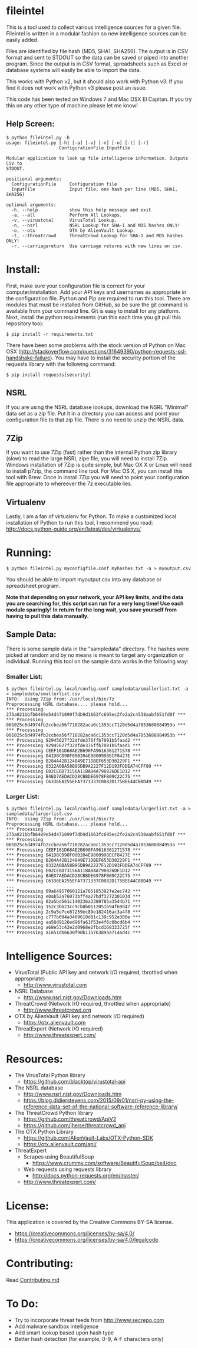 # fileintel

This is a tool used to collect various intelligence sources for a given file.
Fileintel is written in a modular fashion so new intelligence sources can be
easily added.

Files are identified by file hash (MD5, SHA1, SHA256).  The output is in CSV
format and sent to STDOUT so the data can be saved or piped into another
program.  Since the output is in CSV format, spreadsheets such as Excel or
database systems will easily be able to import the data.

This works with Python v2, but it should also work with Python v3.  If you
find it does not work with Python v3 please post an issue.

This code has been tested on Windows 7 and Mac OSX El Capitan.  If you try this 
on any other type of machine please let me know!

## Help Screen:


```
$ python fileintel.py -h
usage: fileintel.py [-h] [-a] [-v] [-n] [-o] [-t] [-r]
                    ConfigurationFile InputFile

Modular application to look up file intelligence information. Outputs CSV to
STDOUT.

positional arguments:
  ConfigurationFile     Configuration file
  InputFile             Input file, one hash per line (MD5, SHA1, SHA256)

optional arguments:
  -h, --help            show this help message and exit
  -a, --all             Perform All Lookups.
  -v, --virustotal      VirusTotal Lookup.
  -n, --nsrl            NSRL Lookup for SHA-1 and MD5 hashes ONLY!
  -o, --otx             OTX by AlienVault Lookup.
  -t, --threatcrowd     ThreatCrowd Lookup for SHA-1 and MD5 hashes ONLY!
  -r, --carriagereturn  Use carriage returns with new lines on csv.
```

# Install:

First, make sure your configuration file is correct for your
computer/installation.  Add your API keys and usernames as appropriate
in the configuration file.  Python and Pip are required to run this
tool.  There are modules that must be installed from GitHub, so be
sure the git command is available from your command line.  Git is easy
to install for any platform.  Next, install the python requirements
(run this each time you git pull this repository too):

```
$ pip install -r requirements.txt
```

There have been some problems with the stock version of Python on Mac
OSX
(http://stackoverflow.com/questions/31649390/python-requests-ssl-handshake-failure).
You may have to install the security portion of the requests library
with the following command:

```
$ pip install requests[security]
```

## NSRL

If you are using the NSRL database lookups, download the NSRL "Minimal" data
set as a zip file.  Put it in a directory you can access and point your
configuration file to that zip file.  There is no need to unzip the NSRL data.

## 7Zip

If you want to use 7Zip (fast) rather than the internal Python zip library
(slow) to read the large NSRL zipe file, you will need to install 7Zip.
Windows installation of 7Zip is quite simple, but Mac OX X or Linux will need
to install p7zip, the command line tool.  For Mac OS X, you can install this
tool with Brew.  Once in install 7Zip you will need to point your
configuration file appropriate to whereever the 7z executable lies.

## Virtualenv

Lastly, I am a fan of virtualenv for Python.  To make a customized local
installation of Python to run this tool, I recommend you read:  
http://docs.python-guide.org/en/latest/dev/virtualenvs/

# Running:

```
$ python fileintel.py myconfigfile.conf myhashes.txt -a > myoutput.csv
```
You should be able to import myoutput.csv into any database or spreadsheet program.

**Note that depending on your network, your API key limits, and the
data you are searching for, this script can run for a very long time!
Use each module sparingly!  In return for the long wait, you save
yourself from having to pull this data manually.**

## Sample Data:

There is some sample data in the "sampledata" directory.  The hashes
were picked at random and by no means is meant to target any
organization or individual.  Running this tool on the sample data
works in the following way:

### Smaller List:

```
$ python fileintel.py local/config.conf sampledata/smallerlist.txt -a > sampledata/smallerlist.csv
INFO:  Using 7Zip from: /usr/local/bin/7z
Preprocessing NSRL database.... please hold...
*** Processing 275a021bbfb6489e54d471899f7db9d1663fc695ec2fe2a2c4538aabf651fd0f ***
*** Processing 001025c6d4974fb2ccbea56f710282aca6c1353cc7120d5d4a7853688084953a ***
*** Processing 001025c6d4974fb2ccbea56f710282aca6c1353cc7120d5d4a7853688084953b ***
*** Processing 92945627f32dfde376ffb7091b5faad2 ***
*** Processing 92945627f32dfde376ffb7091b5faad1 ***
*** Processing CEEF161D68AE2B690FA9616361271578 ***
*** Processing D41D8CD98F00B204E9800998ECF8427E ***
*** Processing B284A42B124849E71DBEF653D30229F1 ***
*** Processing 0322A0BA58B95DB9A2227F12D193FDDEA74CFF89 ***
*** Processing E02CE6D73156A11BA84A798B26DE1D12 ***
*** Processing B4ED7AEDACD28CBBDE6978FB09C22C75 ***
*** Processing C6336EA255EFA7371337C0882D175BEE44CBBD49 ***

```

### Larger List:

```
$ python fileintel.py local/config.conf sampledata/largerlist.txt -a > sampledata/largerlist.csv
INFO:  Using 7Zip from: /usr/local/bin/7z
Preprocessing NSRL database.... please hold...
*** Processing 275a021bbfb6489e54d471899f7db9d1663fc695ec2fe2a2c4538aabf651fd0f ***
*** Processing 001025c6d4974fb2ccbea56f710282aca6c1353cc7120d5d4a7853688084953a ***
*** Processing CEEF161D68AE2B690FA9616361271578 ***
*** Processing D41D8CD98F00B204E9800998ECF8427E ***
*** Processing B284A42B124849E71DBEF653D30229F1 ***
*** Processing 0322A0BA58B95DB9A2227F12D193FDDEA74CFF89 ***
*** Processing E02CE6D73156A11BA84A798B26DE1D12 ***
*** Processing B4ED7AEDACD28CBBDE6978FB09C22C75 ***
*** Processing C6336EA255EFA7371337C0882D175BEE44CBBD49 ***
...
*** Processing 09a64957060121a765185392fe2ec742 ***
*** Processing e0ab52a76073bff4a27bdf327230103d ***
*** Processing 02a5bd561c140236a3380785a3544b71 ***
*** Processing 152c3bb23cc9cb0b0112051b94f69d47 ***
*** Processing 2c9a5e7ce87259ec89e182416ac3a4f8 ***
*** Processing c777b094a3469610d81c139c952e380e ***
*** Processing aa58d9126ed96fa61f53e4f6c0bcd6b4 ***
*** Processing a68e53c42e2d0968e2fbcd168323725f ***
*** Processing a1651db6630f90b11576389aa714ad41 ***

```

# Intelligence Sources:

  - VirusTotal (Public API key and network I/O required, throttled when appropriate)
    - http://www.virustotal.com
  - NSRL Database
    - http://www.nsrl.nist.gov/Downloads.htm
  - ThreatCrowd (Network I/O required, throttled when appropriate)
    - http://www.threatcrowd.org
  - OTX by AlienVault (API key and network I/O required)
    - https://otx.alienvault.com
  - ThreatExpert (Network I/O required)
    - http://www.threatexpert.com/

# Resources:

  - The VirusTotal Python library
    - https://github.com/blacktop/virustotal-api
  - The NSRL database
    - http://www.nsrl.nist.gov/Downloads.htm
    - https://blog.didierstevens.com/2015/09/01/nsrl-py-using-the-reference-data-set-of-the-national-software-reference-library/
  - The ThreatCrowd Python library
    - https://github.com/threatcrowd/ApiV2
    - https://github.com/jheise/threatcrowd_api
  - The OTX Python Library
    - https://github.com/AlienVault-Labs/OTX-Python-SDK
    - https://otx.alienvault.com/api/
  - ThreatExpert
    - Scrapes using BeautifulSoup 
      - https://www.crummy.com/software/BeautifulSoup/bs4/doc
    - Web requests using requests library
      - http://docs.python-requests.org/en/master/
    - http://www.threatexpert.com/

# License:

This application is covered by the Creative Commons BY-SA license.

- https://creativecommons.org/licenses/by-sa/4.0/
- https://creativecommons.org/licenses/by-sa/4.0/legalcode

# Contributing:

Read [Contributing.md](Contributing.md)

# To Do:

- Try to incorporate threat feeds from http://www.secrepo.com
- Add malware sandbox intelligence
- Add smart lookup based upon hash type
- Better hash detection (for example, 0-9, A-F characters only)
